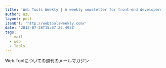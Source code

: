 ```yaml
---
title: 'Web Tools Weekly | A weekly newsletter for front-end developers'
author: azu
layout: post
itemUrl: 'http://webtoolsweekly.com/'
date: '2013-07-28T15:07:27.493Z'
tags:
  - mail
  - web
  - Tools
---
```

Web Toolについての週刊のメールマガジン
